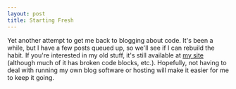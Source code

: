 ```yaml
---
layout: post
title: Starting Fresh
---
```


Yet another attempt to get me back to blogging about code. It's been a while, but I have a few posts queued up, so we'll see if I can rebuild the habit. If you're interested in my old stuff, it's still available at [my site](http://blog.technomadic.org/?cat=3) (although much of it has broken code blocks, etc.). Hopefully, not having to deal with running my own blog software or hosting will make it easier for me to keep it going.